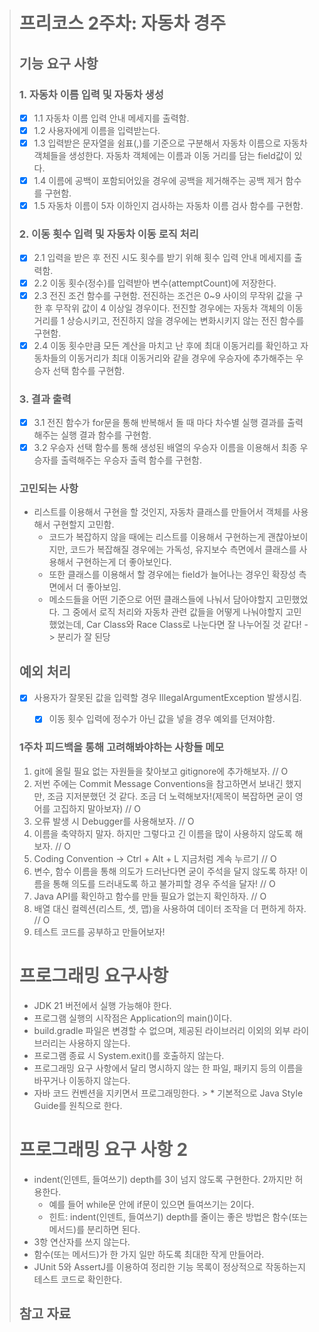 > # 프리코스 2주차: 자동차 경주
>
> ## 기능 요구 사항
>
> ### 1. 자동차 이름 입력 및 자동차 생성
> 
> * [x] 1.1 자동차 이름 입력 안내 메세지를 출력함.
> * [x] 1.2 사용자에게 이름을 입력받는다.
> * [x] 1.3 입력받은 문자열을 쉼표(,)를 기준으로 구분해서 자동차 이름으로 자동차 객체들을 생성한다. 자동차 객체에는 이름과 이동 거리를 담는 field값이 있다.
> * [x] 1.4 이름에 공백이 포함되어있을 경우에 공백을 제거해주는 공백 제거 함수를 구현함.
> * [x] 1.5 자동차 이름이 5자 이하인지 검사하는 자동차 이름 검사 함수를 구현함.
> 
> ### 2. 이동 횟수 입력 및 자동차 이동 로직 처리
> 
> * [x] 2.1 입력을 받은 후 전진 시도 횟수를 받기 위해 횟수 입력 안내 메세지를 출력함.
> * [x] 2.2 이동 횟수(정수)를 입력받아 변수(attemptCount)에 저장한다. 
> * [x] 2.3 전진 조건 함수를 구현함. 전진하는 조건은 0~9 사이의 무작위 값을 구한 후 
무작위 값이 4 이상일 경우이다. 전진할 경우에는 자동차 객체의 이동 거리를 1 상승시키고, 전진하지 않을 경우에는 변화시키지 않는 전진 함수를 구현함.
> * [x] 2.4 이동 횟수만큼 모든 계산을 마치고 난 후에 최대 이동거리를 확인하고 자동차들의 이동거리가 최대 이동거리와 같을 경우에 우승자에 추가해주는 우승자 선택 함수를 구현함.
> ### 3. 결과 출력
> 
> * [x] 3.1 전진 함수가 for문을 통해 반복해서 돌 때 마다 차수별 실행 결과를 출력해주는 실행 결과 함수를 구현함.
> * [x] 3.2 우승자 선택 함수를 통해 생성된 배열의 우승자 이름을 이용해서 최종 우승자를 출력해주는 우승자 출력 함수를 구현함.
>
> ### 고민되는 사항
> * 리스트를 이용해서 구현을 할 것인지, 자동차 클래스를 만들어서 객체를 사용해서 구현할지 고민함.
>   * 코드가 복잡하지 않을 때에는 리스트를 이용해서 구현하는게 괜찮아보이지만, 코드가 복잡해질 경우에는 가독성, 유지보수 측면에서 클래스를 사용해서 구현하는게 더 좋아보인다.
>   * 또한 클래스를 이용해서 할 경우에는 field가 늘어나는 경우인 확장성 측면에서 더 좋아보임.
>   * 메소드들을 어떤 기준으로 어떤 클래스들에 나눠서 담아야할지 고민했었다. 그 중에서 로직 처리와 자동차 관련 값들을 어떻게 나눠야할지 고민했었는데,
>Car Class와 Race Class로 나눈다면 잘 나누어질 것 같다! -> 분리가 잘 된당
>
> ## 예외 처리
> * [x] 사용자가 잘못된 값을 입력할 경우 IllegalArgumentException 발생시킴. 
>   * [x] 이동 횟수 입력에 정수가 아닌 값을 넣을 경우 예외를 던져야함.
> 
> 
> ### 1주차 피드백을 통해 고려해봐야하는 사항들 메모
> 1. git에 올릴 필요 없는 자원들을 찾아보고 gitignore에 추가해보자. // O
> 2. 저번 주에는 Commit Message Conventions을 참고하면서 보내긴 했지만, 조금 지저분했던 것 같다. 조금 더 노력해보자!(제목이 복잡하면 굳이 영어를 고집하지 말아보자) // O
> 3. 오류 발생 시 Debugger를 사용해보자. // O
> 4. 이름을 축약하지 말자. 하지만 그렇다고 긴 이름을 많이 사용하지 않도록 해보자. // O
> 5. Coding Convention -> Ctrl + Alt + L 지금처럼 계속 누르기 // O
> 6. 변수, 함수 이름을 통해 의도가 드러난다면 굳이 주석을 달지 않도록 하자! 이름을 통해 의도를 드러내도록 하고 불가피할 경우 주석을 달자! // O
> 7. Java API를 확인하고 함수를 만들 필요가 없는지 확인하자. // O
> 8. 배열 대신 컬렉션(리스트, 셋, 맵)을 사용하여 데이터 조작을 더 편하게 하자. // O
> 9. 테스트 코드를 공부하고 만들어보자!
> 
> # 프로그래밍 요구사항
> * JDK 21 버전에서 실행 가능해야 한다.
> * 프로그램 실행의 시작점은 Application의 main()이다.
> * build.gradle 파일은 변경할 수 없으며, 제공된 라이브러리 이외의 외부 라이브러리는 사용하지 않는다.
> * 프로그램 종료 시 System.exit()를 호출하지 않는다.
> * 프로그래밍 요구 사항에서 달리 명시하지 않는 한 파일, 패키지 등의 이름을 바꾸거나 이동하지 않는다.
> * 자바 코드 컨벤션을 지키면서 프로그래밍한다.
    >   * 기본적으로 Java Style Guide를 원칙으로 한다.
>
> # 프로그래밍 요구 사항 2
> * indent(인덴트, 들여쓰기) depth를 3이 넘지 않도록 구현한다. 2까지만 허용한다.
>   * 예를 들어 while문 안에 if문이 있으면 들여쓰기는 2이다.
>   * 힌트: indent(인덴트, 들여쓰기) depth를 줄이는 좋은 방법은 함수(또는 메서드)를 분리하면 된다.
> * 3항 연산자를 쓰지 않는다.
> * 함수(또는 메서드)가 한 가지 일만 하도록 최대한 작게 만들어라.
> * JUnit 5와 AssertJ를 이용하여 정리한 기능 목록이 정상적으로 작동하는지 테스트 코드로 확인한다.
> 
> 
> ## 참고 자료
> 

